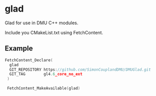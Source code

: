 glad
====

Glad for use in DMU C++ modules.

Include you CMakeList.txt using FetchContent.

## Example

```c
FetchContent_Declare(
  glad
  GIT_REPOSITORY https://github.com/SimonCouplandDMU/DMUGlad.git
  GIT_TAG        gl4.6_core_no_ext
 )
 
 FetchContent_MakeAvailable(glad)
```


